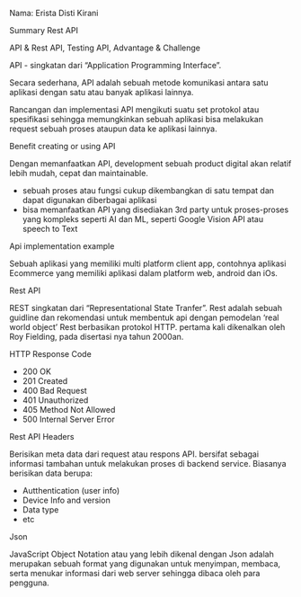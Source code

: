 Nama: Erista Disti Kirani 

Summary Rest API 

API & Rest API, Testing API, Advantage & Challenge 

API - singkatan dari “Application Programming Interface”. 

Secara sederhana, API adalah sebuah metode komunikasi antara satu aplikasi dengan satu atau banyak aplikasi  lainnya. 

Rancangan dan implementasi API mengikuti suatu set protokol atau spesifikasi sehingga memungkinkan sebuah aplikasi bisa melakukan request sebuah proses ataupun data ke aplikasi lainnya. 

Benefit creating or using API 

Dengan memanfaatkan API, development sebuah product digital akan relatif lebih mudah, cepat dan maintainable. 

- sebuah proses atau fungsi cukup dikembangkan di satu tempat dan dapat digunakan diberbagai aplikasi 
- bisa memanfaatkan API yang disediakan 3rd party untuk proses-proses yang kompleks seperti AI dan ML, seperti Google Vision API atau speech to Text 

Api implementation example 

Sebuah aplikasi yang memiliki multi platform client app, contohnya aplikasi Ecommerce yang memiliki aplikasi dalam platform web, android dan iOs.

Rest API 

REST singkatan dari “Representational State Tranfer”. Rest adalah sebuah guidline dan rekomendasi untuk membentuk api dengan pemodelan ‘real world object’ Rest berbasikan protokol HTTP. pertama kali dikenalkan oleh Roy Fielding, pada disertasi nya tahun 2000an. 

HTTP Response Code 

- 200 OK 
- 201 Created 
- 400 Bad Request 
- 401 Unauthorized 
- 405 Method Not Allowed 
- 500 Internal Server Error 

Rest API Headers 

Berisikan meta data dari request atau respons API. bersifat sebagai informasi tambahan untuk melakukan proses di backend service. Biasanya berisikan data berupa: 

- Autthentication (user info) 
- Device Info and version 
- Data type 
- etc 


Json 

JavaScript Object Notation atau yang lebih dikenal dengan Json adalah merupakan sebuah format yang digunakan untuk menyimpan, membaca, serta menukar informasi dari web server sehingga dibaca oleh para pengguna. 


